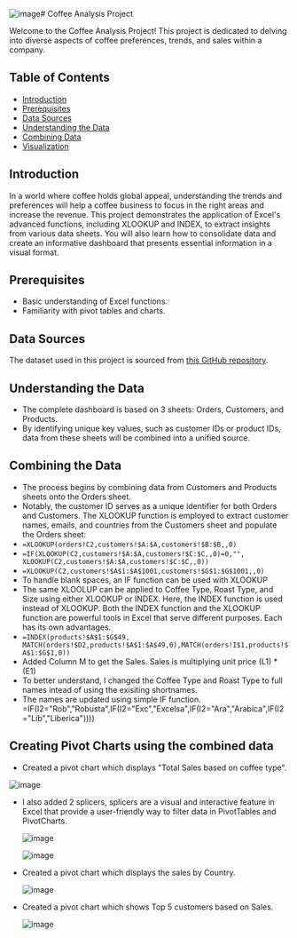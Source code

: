![image](https://github.com/Anirudh2103/Coffee-Analysis-Project/assets/142172393/f34b3d9e-d9b0-4dfb-9656-51f4a8bc6b00)# Coffee Analysis Project

Welcome to the Coffee Analysis Project! This project is dedicated to delving into diverse aspects of coffee preferences, trends, and sales within a company.

## Table of Contents

- [Introduction](#introduction)
- [Prerequisites](#prerequisites)
- [Data Sources](#data-sources)
- [Understanding the Data](#understanding-the-data)
- [Combining Data](#combining-data)
- [Visualization](#visualization)

## Introduction

In a world where coffee holds global appeal, understanding the trends and preferences will help a coffee business to focus in the right areas and increase the revenue. This project demonstrates the application of Excel's advanced functions, including XLOOKUP and INDEX, to extract insights from various data sheets. You will also learn how to consolidate data and create an informative dashboard that presents essential information in a visual format. 

## Prerequisites

- Basic understanding of Excel functions.
- Familiarity with pivot tables and charts.

## Data Sources

The dataset used in this project is sourced from [this GitHub repository](https://github.com/mochen862/excel-project-coffee-sales).

## Understanding the Data

- The complete dashboard is based on 3 sheets: Orders, Customers, and Products.
- By identifying unique key values, such as customer IDs or product IDs, data from these sheets will be combined into a unified source.

## Combining the Data

  - The process begins by combining data from Customers and Products sheets onto the Orders sheet.
  - Notably, the customer ID serves as a unique identifier for both Orders and Customers. The XLOOKUP function is employed to extract customer names, emails, and countries from the Customers sheet and populate the Orders 
     sheet:
  - `=XLOOKUP(orders!C2,customers!$A:$A,customers!$B:$B,,0)`
  - `=IF(XLOOKUP(C2,customers!$A:$A,customers!$C:$C,,0)=0,"", XLOOKUP(C2,customers!$A:$A,customers!$C:$C,,0))`
  - `=XLOOKUP(C2,customers!$A$1:$A$1001,customers!$G$1:$G$1001,,0)`
  - To handle blank spaces, an IF function can be used with XLOOKUP 
  - The same XLOOLUP can be applied to Coffee Type, Roast Type, and Size using either XLOOKUP or INDEX. Here, the INDEX function is used instead of XLOOKUP. Both the INDEX function and the XLOOKUP function are powerful 
    tools in Excel that serve different purposes. Each has its own advantages. 
  - `=INDEX(products!$A$1:$G$49, MATCH(orders!$D2,products!$A$1:$A$49,0),MATCH(orders!I$1,products!$A$1:$G$1,0))`
  - Added Column M to get the Sales. Sales is multiplying unit price (L1) * (E1)
  - To better understand, I changed the Coffee Type and Roast Type to full names intead of using the exisiting shortnames.
  - The names are updated using simple IF function.
    =IF(I2="Rob","Robusta",IF(I2="Exc","Excelsa",IF(I2="Ara","Arabica",IF(I2="Lib","Liberica"))))

## Creating Pivot Charts using the combined data

 - Created a pivot chart which displays "Total Sales based on coffee type". 
   
  ![image](https://github.com/Anirudh2103/Coffee-Analysis-Project/assets/142172393/53a1fbb8-93e9-4d0e-a919-5330085d21bc)

 - I also added 2 splicers, splicers are a visual and interactive feature in Excel that provide a user-friendly way to filter data in PivotTables and PivotCharts.
   
   ![image](https://github.com/Anirudh2103/Coffee-Analysis-Project/assets/142172393/dd57ab53-e5c9-49c8-83a0-d4edbaadc88b)

   ![image](https://github.com/Anirudh2103/Coffee-Analysis-Project/assets/142172393/4439df09-390f-4d0c-96e0-85fcded3a594)

 - Created a pivot chart which displays the sales by Country.

   ![image](https://github.com/Anirudh2103/Coffee-Analysis-Project/assets/142172393/3ce378de-df47-4136-bc5b-d6aa3e523996)


 - Created a pivot chart which shows Top 5 customers based on Sales.
   
   ![image](https://github.com/Anirudh2103/Coffee-Analysis-Project/assets/142172393/3ab0b9b7-cd14-478d-b5fa-b9f61d5162b4)
































